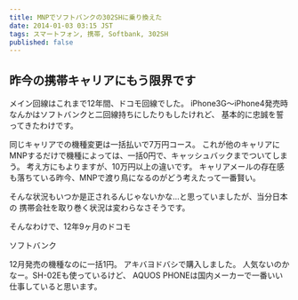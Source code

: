 ```yaml
---
title: MNPでソフトバンクの302SHに乗り換えた
date: 2014-01-03 03:15 JST
tags: スマートフォン, 携帯, Softbank, 302SH
published: false
---
```


## 昨今の携帯キャリアにもう限界です

メイン回線はこれまで12年間、ドコモ回線でした。
iPhone3G〜iPhone4発売時なんかはソフトバンクと二回線持ちにしたりもしたけれど、
基本的に忠誠を誓ってきたわけです。

同じキャリアでの機種変更は一括払いで7万円コース。
これが他のキャリアにMNPするだけで機種によっては、一括0円で、キャッシュバックまでついてしまう。
考え方にもよりますが、10万円以上の違いです。
キャリアメールの存在感も落ちている昨今、MNPで渡り鳥になるのがどう考えたって一番賢い。

そんな状況もいつか是正されるんじゃないかな...と思っていましたが、当分日本の
携帯会社を取り巻く状況は変わらなさそうです。

そんなわけで、12年9ヶ月のドコモ

ソフトバンク

12月発売の機種なのに一括1円。
アキバヨドバシで購入しました。
人気ないのかなー。SH-02Eも使っているけど、
AQUOS PHONEは国内メーカーで一番いい仕事していると思います。

